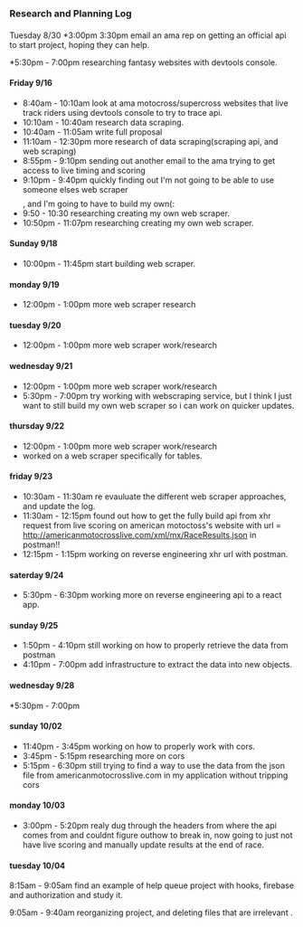 ### Research and Planning Log
####
Tuesday 8/30
*3:00pm 3:30pm email an ama rep on getting an official api to start project, hoping they can help.

*5:30pm - 7:00pm researching fantasy websites with devtools console.
#### Friday 9/16
* 8:40am - 10:10am look at ama motocross/supercross websites that live track riders using devtools console to try to trace api.
*  10:10am - 10:40am research data scraping.
* 10:40am - 11:05am write full proposal 
* 11:10am - 12:30pm more research of data scraping(scraping api, and web scraping) 
* 8:55pm - 9:10pm sending out another email to the ama trying to get access to live timing and scoring 
* 9:10pm - 9:40pm quickly finding out I'm not going to be able to use someone elses web scraper $$$$, and I'm going to have to build my own(:
* 9:50 - 10:30 researching creating my own web scraper.
* 10:50pm - 11:07pm  researching creating my own web scraper.

#### Sunday 9/18
* 10:00pm - 11:45pm start building web scraper.

#### monday 9/19
* 12:00pm - 1:00pm more web scraper research

#### tuesday 9/20
* 12:00pm - 1:00pm more web scraper work/research

#### wednesday 9/21
* 12:00pm - 1:00pm more web scraper work/research
* 5:30pm - 7:00pm try working with  webscraping service, but I think I just want to still build my own web scraper so i can work on quicker updates.
#### thursday 9/22
* 12:00pm - 1:00pm more web scraper work/research
* worked on a web scraper specifically for tables.

#### friday 9/23

* 10:30am - 11:30am re evauluate the different web scraper approaches, and update the log.
* 11:30am - 12:15pm found out how to get the fully build api from xhr request from live scoring on american motoctoss's website with url = http://americanmotocrosslive.com/xml/mx/RaceResults.json in postman!!
* 12:15pm - 1:15pm working on reverse engineering xhr url with postman.

#### saterday 9/24

* 5:30pm - 6:30pm working more on reverse engineering api to a react app.

#### sunday 9/25

* 1:50pm - 4:10pm still working on how to properly retrieve the data from postman
* 4:10pm - 7:00pm add infrastructure to extract the data into new objects.

#### wednesday 9/28
*5:30pm - 7:00pm

#### sunday 10/02
* 11:40pm - 3:45pm working on how to properly work with cors.
* 3:45pm - 5:15pm researching more on cors
* 5:15pm - 6:30pm still trying to find a way to use the data from the json file from americanmotocrosslive.com in my application without tripping cors

#### monday 10/03
* 3:00pm - 5:20pm realy dug through the headers from where the api comes from and couldnt figure outhow to break in, now going to just not have live scoring and manually update results at the end of race.

#### tuesday 10/04
8:15am - 9:05am find an example of help queue project with hooks, firebase and authorization and study it.

9:05am - 9:40am reorganizing project, and deleting files that are irrelevant .